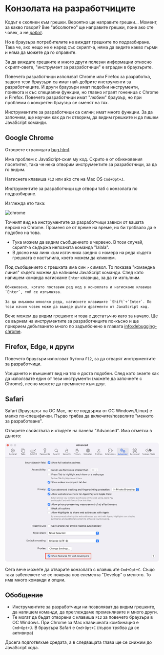 # Конзолата на разработчиците

Кодът е сколнен към грешки. Вероятно ще направите грешки... Момент, за какво говоря? Вие "абсолютно" ще направите грешки, поне ако сте човек, а не *[робот](https://en.wikipedia.org/wiki/Bender_(Futurama))*.

Но в браузъра потребителите не виждат грешките по подразбиране. Така че, ако нещо не е наред със скрипт-а, няма да видите какво гърми и няма да можете да го оправите.

За да виждате грешките и много други полезни информации относно скрипт-овете, "инструмент за разработчици" е вграден в браузърите.

Повечето разработчици използват Chrome или Firefox за разработка, защото тези браузъри са имат най-добрите инструменти за разработчиците. И други браузъри имат подобни инструменти, понякога и със специални функции, но главно играят гоненица с Chrome и Firefox. Повечето разработчици имат "любим" браузър, но при проблеми с конкретен браузър се сменят на тях.

Инструментите за разработчици са силни; имат много функции. За да започнем, ще научим как да ги отворим, да видим грешките и да пишем JavaScript команди.

## Google Chrome

Отворете страницата [bug.html](bug.html).

Има проблем с JavaScript-ския му код. Скрито е от обикновения посетител, така че нека отворим инструментите за разработчици, за да го видим.

Натиснете клавиша `F12` или ako сте на Мас OS `Cmd+Opt+J`.

Инструментите за разработчици ще отвори таб с конзолата по подразбиране.

Изглежда ето така:

![chrome](chrome.png)

Точният вид на инструментите за разработчици зависи от вашата версия на Chrome. Променя се от време на време, но би трябвало да е подобно на това.

- Тука можем да видим съобщението в червено. В този случай, скрипт-а съдържа непозната команда "lalala".
- В дясно има линк към източника заедно с номера на реда където грешката е настъпила, което можем да кликнем.

Под съобщението с грешката има син `>` символ. То показва "командна линия" където можем да напишем JavaScript команди. След като напишем команда натискаме `Enter` клавиша, за да ги изпълним.

```smart header="Multi-line input"
Обикновено, когато поставим ред код в конзолата и натискаме клавиша `Enter`, той се изпълнява.

За да вмъкнем няколко реда, натиснете клавишите `Shift`+`Enter`. По този начин човек може да въведе дълги фрагменти от JavaScript код.
```

Вече можем да видим грешките и това е достатъчно като за начало. Ще се върнем на инструментите за разработчиците по-късно и ще прикрием дебъгването много по задълбочено в главата <info:debugging-chrome>.

## Firefox, Edge, и други

Повечето браузъри използват бутона `F12`, за да отварят инструментите за разработчици.

Усещането и външният вид на тях е доста подобен. След като знаете как да използвате един от тези инструменти (можете да започнете с Chrome), лесно можете да преминете към друг.

## Safari

Safari (браузърът на OС Mac, не се поддържа от ОС Windows/Linux) е малко по-специфичен. Първо трябва да включите/позволите "менюто за разработване".

Отворете свойствата и отидете на панела "Advanced". Има отметка в дъното:

![safari](safari.png)

Сега вече можете да отварите конзолата с клавишите `Cmd+Opt+C`. Също така забележете че се появява нов елемента "Develop" в менюто. То има много команди и опции.

## Обобщение

- Инструментите за разработчици ни позволяват да видим грешките, да напишем команди, да преглеждаме променливите и много други.
- Те могат да бъдат отворени с клавиша `F12` за повечето браузъри в ОС Windows. При Chrome за Mac клавишната комбинация е `Cmd+Opt+J`. В браузъра Safari е `Cmd+Opt+C` (първо трябва да се активира)

Досега подготвяхме средата, а в следващата глава ще се снижим до JavaScript кода.
